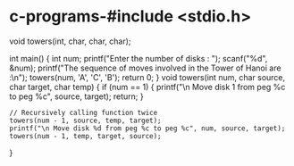 # c-programs-#include <stdio.h>
 
void towers(int, char, char, char);
 
int main()
{
    int num; 
    printf("Enter the number of disks : ");
    scanf("%d", &num);
    printf("The sequence of moves involved in the Tower of Hanoi are :\n");
    towers(num, 'A', 'C', 'B');
    return 0;
}
void towers(int num, char source, char target, char temp)
{
    if (num == 1)
    {
        printf("\n Move disk 1 from peg %c to peg %c", source, target);
        return;
    }
 
    // Recursively calling function twice
    towers(num - 1, source, temp, target);
    printf("\n Move disk %d from peg %c to peg %c", num, source, target);
    towers(num - 1, temp, target, source);
}
